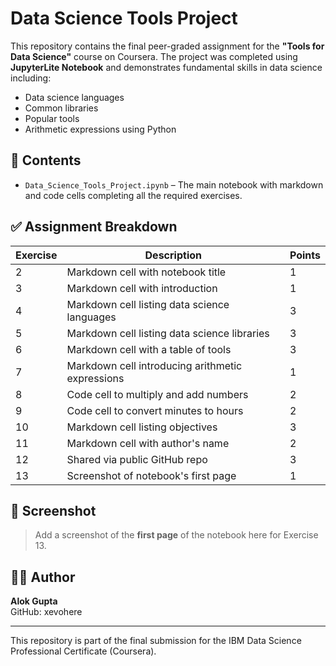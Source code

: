 # Data Science Tools Project

This repository contains the final peer-graded assignment for the **"Tools for Data Science"** course on Coursera. The project was completed using **JupyterLite Notebook** and demonstrates fundamental skills in data science including:

- Data science languages
- Common libraries
- Popular tools
- Arithmetic expressions using Python

## 📁 Contents

- `Data_Science_Tools_Project.ipynb` – The main notebook with markdown and code cells completing all the required exercises.

## ✅ Assignment Breakdown

| Exercise | Description | Points |
|----------|-------------|--------|
| 2        | Markdown cell with notebook title | 1 |
| 3        | Markdown cell with introduction | 1 |
| 4        | Markdown cell listing data science languages | 3 |
| 5        | Markdown cell listing data science libraries | 3 |
| 6        | Markdown cell with a table of tools | 3 |
| 7        | Markdown cell introducing arithmetic expressions | 1 |
| 8        | Code cell to multiply and add numbers | 2 |
| 9        | Code cell to convert minutes to hours | 2 |
| 10       | Markdown cell listing objectives | 3 |
| 11       | Markdown cell with author's name | 2 |
| 12       | Shared via public GitHub repo | 3 |
| 13       | Screenshot of notebook's first page | 1 |

## 📸 Screenshot

> Add a screenshot of the **first page** of the notebook here for Exercise 13.

## 🧑‍💻 Author

**Alok Gupta**  
GitHub: xevohere

---

This repository is part of the final submission for the IBM Data Science Professional Certificate (Coursera).
